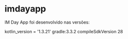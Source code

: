 # imdayapp

IM Day App foi desenvolvido nas versões:

kotlin_version = '1.3.21'
gradle:3.3.2
compileSdkVersion 28
